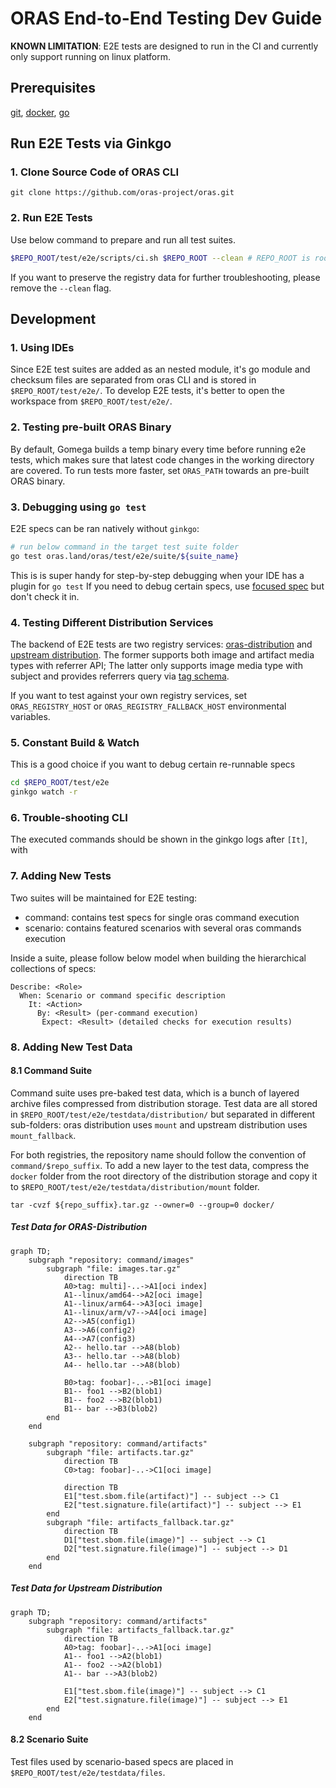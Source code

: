 # ORAS End-to-End Testing Dev Guide
**KNOWN LIMITATION**: E2E tests are designed to run in the CI and currently only support running on linux platform.
## Prerequisites
[git](https://git-scm.com/downloads), [docker](https://docs.docker.com/desktop/install/linux-install/), [go](https://golang.google.cn/dl/)

## Run E2E Tests via Ginkgo
### 1. Clone Source Code of ORAS CLI
```shell
git clone https://github.com/oras-project/oras.git
```
### 2. Run E2E Tests
Use below command to prepare and run all test suites.
```bash
$REPO_ROOT/test/e2e/scripts/ci.sh $REPO_ROOT --clean # REPO_ROOT is root folder of oras CLI code
``` 
If you want to preserve the registry data for further troubleshooting, please remove the `--clean` flag.

## Development
### 1. Using IDEs
Since E2E test suites are added as an nested module, it's go module and checksum files are separated from oras CLI and is stored in `$REPO_ROOT/test/e2e/`. To develop E2E tests, it's better to open the workspace from `$REPO_ROOT/test/e2e/`.
### 2. Testing pre-built ORAS Binary
By default, Gomega builds a temp binary every time before running e2e tests, which makes sure that latest code changes in the working directory are covered. To run tests more faster, set `ORAS_PATH` towards an pre-built ORAS binary.
### 3. Debugging using `go test`

E2E specs can be ran natively without `ginkgo`:
```bash
# run below command in the target test suite folder
go test oras.land/oras/test/e2e/suite/${suite_name}
```
This is is super handy for step-by-step debugging when your IDE has a plugin for `go test`  If you need to debug certain specs, use [focused spec](https://onsi.github.io/ginkgo/#focused-specs) but don't check it in.


### 4. Testing Different Distribution Services
The backend of E2E tests are two registry services: [oras-distribution](https://github.com/oras-project/distribution) and [upstream distribution](https://github.com/distribution/distribution). The former supports both image and artifact media types with referrer API; The latter only supports image media type with subject and provides referrers query via [tag schema](https://github.com/opencontainers/distribution-spec/blob/v1.1.0-rc1/spec.md#referrers-tag-schema). 

If you want to test against your own registry services, set `ORAS_REGISTRY_HOST` or `ORAS_REGISTRY_FALLBACK_HOST` environmental variables.

### 5. Constant Build & Watch
This is a good choice if you want to debug certain re-runnable specs
```bash
cd $REPO_ROOT/test/e2e
ginkgo watch -r
```

### 6. Trouble-shooting CLI
The executed commands should be shown in the ginkgo logs after `[It]`, with 

### 7. Adding New Tests
Two suites will be maintained for E2E testing:
- command: contains test specs for single oras command execution
- scenario: contains featured scenarios with several oras commands execution

Inside a suite, please follow below model when building the hierarchical collections of specs:
```
Describe: <Role>
  When: Scenario or command specific description
    It: <Action>
      By: <Result> (per-command execution)
       Expect: <Result> (detailed checks for execution results)
```

### 8. Adding New Test Data

#### 8.1 Command Suite
Command suite uses pre-baked test data, which is a bunch of layered archive files compressed from distribution storage. Test data are all stored in `$REPO_ROOT/test/e2e/testdata/distribution/` but separated in different sub-folders: oras distribution uses `mount` and upstream distribution uses `mount_fallback`.

For both registries, the repository name should follow the convention of `command/$repo_suffix`. To add a new layer to the test data, compress the `docker` folder from the root directory of the distribution storage and copy it to `$REPO_ROOT/test/e2e/testdata/distribution/mount` folder.
```shell
tar -cvzf ${repo_suffix}.tar.gz --owner=0 --group=0 docker/
```


##### Test Data for ORAS-Distribution
```mermaid
graph TD;
    subgraph "repository: command/images"
        subgraph "file: images.tar.gz"
            direction TB
            A0>tag: multi]-..->A1[oci index]
            A1--linux/amd64-->A2[oci image]
            A1--linux/arm64-->A3[oci image]
            A1--linux/arm/v7-->A4[oci image]
            A2-->A5(config1)
            A3-->A6(config2)
            A4-->A7(config3)
            A2-- hello.tar -->A8(blob)
            A3-- hello.tar -->A8(blob)
            A4-- hello.tar -->A8(blob)

            B0>tag: foobar]-..->B1[oci image]
            B1-- foo1 -->B2(blob1)
            B1-- foo2 -->B2(blob1)
            B1-- bar -->B3(blob2)
        end
    end
    
    subgraph "repository: command/artifacts"
        subgraph "file: artifacts.tar.gz"
            direction TB
            C0>tag: foobar]-..->C1[oci image]
            
            direction TB
            E1["test.sbom.file(artifact)"] -- subject --> C1
            E2["test.signature.file(artifact)"] -- subject --> E1
        end
        subgraph "file: artifacts_fallback.tar.gz"
            direction TB
            D1["test.sbom.file(image)"] -- subject --> C1
            D2["test.signature.file(image)"] -- subject --> D1
        end
    end
```

##### Test Data for Upstream Distribution
```mermaid
graph TD;
    subgraph "repository: command/artifacts"
        subgraph "file: artifacts_fallback.tar.gz"
            direction TB
            A0>tag: foobar]-..->A1[oci image]
            A1-- foo1 -->A2(blob1)
            A1-- foo2 -->A2(blob1)
            A1-- bar -->A3(blob2)

            E1["test.sbom.file(image)"] -- subject --> C1
            E2["test.signature.file(image)"] -- subject --> E1
        end
    end
```
#### 8.2 Scenario Suite
Test files used by scenario-based specs are placed in `$REPO_ROOT/test/e2e/testdata/files`.